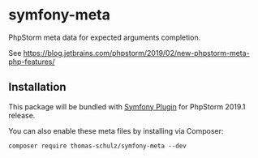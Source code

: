 # symfony-meta
PhpStorm meta data for expected arguments completion.

See https://blog.jetbrains.com/phpstorm/2019/02/new-phpstorm-meta-php-features/

## Installation

This package will be bundled with [Symfony Plugin](https://plugins.jetbrains.com/plugin/7219-symfony-plugin) for PhpStorm 2019.1 release.

You can also enable these meta files by installing via Composer:
```
composer require thomas-schulz/symfony-meta --dev
```

